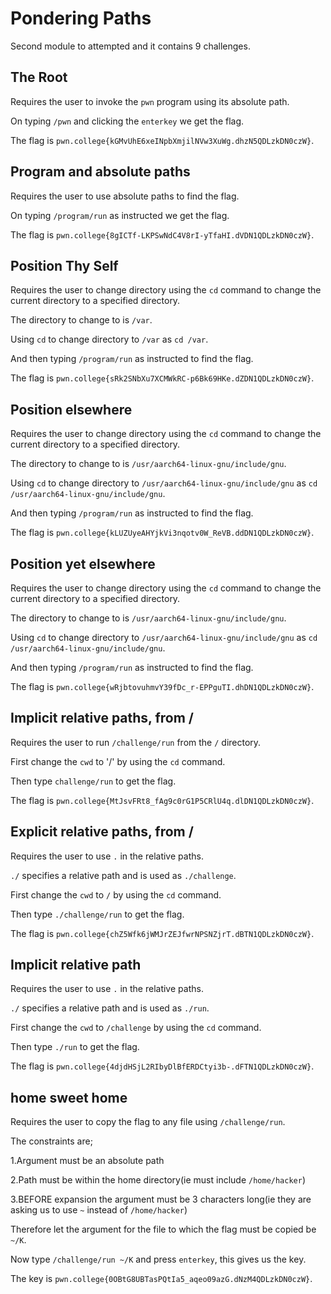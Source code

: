 # Pondering Paths
Second module to attempted and it contains 9 challenges.

## The Root
Requires the user to invoke the `pwn` program using its absolute path.

On typing `/pwn` and clicking the `enterkey` we get the flag.

The flag is `pwn.college{kGMvUhE6xeINpbXmjilNVw3XuWg.dhzN5QDLzkDN0czW}`.

## Program and absolute paths
Requires the user to use absolute paths to find the flag.

On typing `/program/run` as instructed we get the flag.

The flag is `pwn.college{8gICTf-LKPSwNdC4V8rI-yTfaHI.dVDN1QDLzkDN0czW}`.

## Position Thy Self
Requires the user to change directory using the `cd` command to change the current directory to a specified directory.

The directory to change to is `/var`.

Using `cd` to change directory to `/var` as `cd /var`.

And then typing `/program/run` as instructed to find the flag.

The flag is `pwn.college{sRk2SNbXu7XCMWkRC-p6Bk69HKe.dZDN1QDLzkDN0czW}`.

## Position elsewhere
Requires the user to change directory using the `cd` command to change the current directory to a specified directory.

The directory to change to is `/usr/aarch64-linux-gnu/include/gnu`.

Using `cd` to change directory to `/usr/aarch64-linux-gnu/include/gnu` as `cd /usr/aarch64-linux-gnu/include/gnu`.

And then typing `/program/run` as instructed to find the flag.

The flag is `pwn.college{kLUZUyeAHYjkVi3nqotv0W_ReVB.ddDN1QDLzkDN0czW}`.

## Position yet elsewhere
Requires the user to change directory using the `cd` command to change the current directory to a specified directory.

The directory to change to is `/usr/aarch64-linux-gnu/include/gnu`.

Using `cd` to change directory to `/usr/aarch64-linux-gnu/include/gnu` as `cd /usr/aarch64-linux-gnu/include/gnu`.

And then typing `/program/run` as instructed to find the flag.

The flag is `pwn.college{wRjbtovuhmvY39fDc_r-EPPguTI.dhDN1QDLzkDN0czW}`.

## Implicit relative paths, from /
Requires the user to run `/challenge/run` from the `/` directory.

First change the `cwd` to '/' by using the `cd` command.

Then type `challenge/run` to get the flag.

The flag is `pwn.college{MtJsvFRt8_fAg9c0rG1P5CRlU4q.dlDN1QDLzkDN0czW}`.

## Explicit relative paths, from /
Requires the user to use `.` in the relative paths.

`./` specifies a relative path and is used as `./challenge`.

First change the `cwd` to `/` by using the `cd` command.

Then type `./challenge/run` to get the flag.

The flag is `pwn.college{chZ5Wfk6jWMJrZEJfwrNPSNZjrT.dBTN1QDLzkDN0czW}`.

## Implicit relative path
Requires the user to use `.` in the relative paths.

`./` specifies a relative path and is used as `./run`.

First change the `cwd` to `/challenge` by using the `cd` command.

Then type `./run` to get the flag.

The flag is `pwn.college{4djdHSjL2RIbyDlBfERDCtyi3b-.dFTN1QDLzkDN0czW}`.

## home sweet home
Requires the user to copy the flag to any file using `/challenge/run`.

The constraints are;

1.Argument must be an absolute path

2.Path must be within the home directory(ie must include `/home/hacker`)

3.BEFORE expansion the argument must be 3 characters long(ie they are asking us to use `~` instead of `/home/hacker`)

Therefore let the argument for the file to which the flag must be copied be `~/K`.

Now type `/challenge/run ~/K` and press `enterkey`, this gives us the key.

The key is `pwn.college{0OBtG8UBTasPQtIa5_aqeo09azG.dNzM4QDLzkDN0czW}`.
